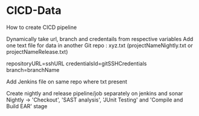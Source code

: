 # CICD-Data
How to create CICD pipeline

Dynamically take url, branch and credentails from respective variables
  Add one text file for data in another Git repo : xyz.txt (projectNameNightly.txt or projectNameRelease.txt)

  repositoryURL=sshURL
  credentialsId=gitSSHCredentials
  branch=branchName

Add Jenkins file on same repo where txt present

Create nightly and release pipeline/job separately on jenkins and sonar
  Nightly -> 'Checkout', 'SAST analysis', 'JUnit Testing' and 'Compile and Build EAR' stage


